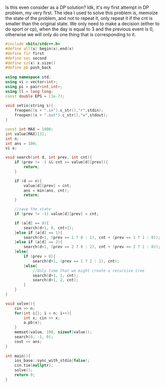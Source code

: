Is this even consider as a DP solution? Idk, it's my first attempt in DP problem, my very first. The idea I used to solve this problem is, memoize the state of the problem, and not to repeat it, only repeat it if the cnt is smaller than the original state. We only need to make a decision (either to do sport or cp), when the day is equal to 3 and the previous event is 0, otherwise we will only do one thing that is corresponding to it. 
```cpp
#include <bits/stdc++.h>
#define all(x) begin(x),end(x)
#define fir first
#define sec second
#define sz(x) x.size()
#define pb push_back
 
using namespace std;
using vi = vector<int>;
using pi = pair<int,int>;
using ll = long long;
const double EPS = (1e-7);
 
void setio(string s){
	freopen((s + ".in").c_str(),"r",stdin);
	freopen((s + ".out").c_str(),"w",stdout);
}

const int MAX = 1000;
int value[MAX][3];
int n;
int ans = 100;
vi a;

void search(int d, int prev, int cnt){
    if (prev != -1 && cnt >= value[d][prev]){
        return;
    }

    if (d == n){
        value[d][prev] = cnt;
        ans = min(ans, cnt);
        return;
    }

   	//save the state
    if (prev != -1) value[d][prev] = cnt;

    if (a[d] == 0){
        search(d+1, 0, cnt+1);
    }else if (a[d] == 1){
        search(d+1, (prev == 1 ? 0 : 1), cnt + (prev == 1 ? 1 : 0));
    }else if (a[d] == 2){
        search(d+1, (prev == 2 ? 0 : 2), cnt + (prev == 2 ? 1 : 0));
    }else{
        if (prev > 0){
            search(d+1, (prev == 1 ? 2 : 1), cnt);
        }else{
        	//Only time that we might create a recursive tree
            search(d+1, 1, cnt);
            search(d+1, 2, cnt);
        }
    }
}

void solve(){
    cin >> n;
    for(int i{}; i < n; i++){
        int x; cin >> x;
        a.pb(x);
    }
    memset(value, 100, sizeof(value));
    search(0, -1, 0);
    cout << ans;
}
 
int main(){
	ios_base::sync_with_stdio(false);
	cin.tie(nullptr);
    solve();
	return 0;
}
```
